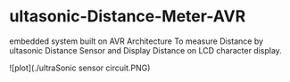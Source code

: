 # ultasonic-Distance-Meter-AVR
embedded system built on AVR Architecture To measure Distance by ultasonic Distance Sensor and Display Distance on LCD character display.

![plot](./ultraSonic sensor circuit.PNG)
